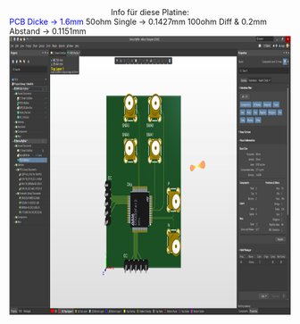 <div align=center>
Info für diese Platine: 
</div>  

<font color=Blue>
PCB Dicke -> 1.6mm  
</font> 
50ohm Single -> 0.1427mm  
100ohm Diff & 0.2mm Abstand -> 0.1151mm  

<div align=center>
	<img src="https://github.com/myry07/RFPCB_Tutorial/blob/main/03_Aufbau/Font.png" width="1000" height="500">
</div>